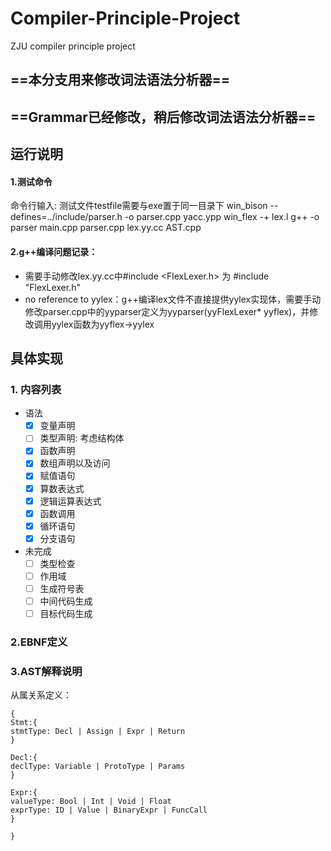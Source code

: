 # Compiler-Principle-Project

ZJU compiler principle project

## ==本分支用来修改词法语法分析器==

## ==Grammar已经修改，稍后修改词法语法分析器==

## 运行说明

#### 1.测试命令
命令行输入:
测试文件testfile需要与exe置于同一目录下
win_bison --defines=../include/parser.h -o parser.cpp yacc.ypp
win_flex -+ lex.l
g++ -o parser main.cpp parser.cpp lex.yy.cc AST.cpp

#### 2.g++编译问题记录：
- 需要手动修改lex.yy.cc中#include <FlexLexer.h> 为 #include "FlexLexer.h"
- no reference to yylex：g++编译lex文件不直接提供yylex实现体，需要手动修改parser.cpp中的yyparser定义为yyparser(yyFlexLexer* yyflex)，并修改调用yylex函数为yyflex->yylex

## 具体实现
### 1. 内容列表
- 语法
    - [x] 变量声明
    - [ ] 类型声明: 考虑结构体
    - [x] 函数声明
    - [x] 数组声明以及访问
    - [x] 赋值语句
    - [x] 算数表达式
    - [x] 逻辑运算表达式
    - [x] 函数调用
    - [x] 循环语句
    - [x] 分支语句
- 未完成
    - [ ] 类型检查
    - [ ] 作用域  
    - [ ] 生成符号表
    - [ ] 中间代码生成
    - [ ] 目标代码生成

### 2.EBNF定义

### 3.AST解释说明

从属关系定义：

```
{
Stmt:{
stmtType: Decl | Assign | Expr | Return
}

Decl:{
declType: Variable | ProtoType | Params
}

Expr:{
valueType: Bool | Int | Void | Float
exprType: ID | Value | BinaryExpr | FuncCall
}

}
```